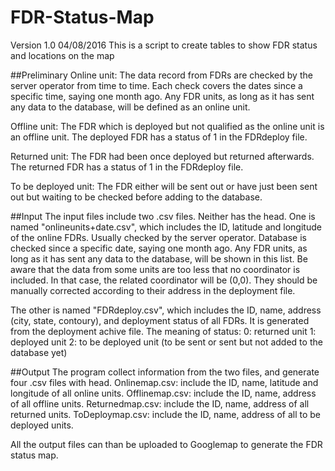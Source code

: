 # FDR-Status-Map

Version 1.0
04/08/2016
This is a script to create tables to show FDR status and locations on the map

##Preliminary
Online unit: The data record from FDRs are checked by the server operator from time to time. Each check covers the dates since a specific time, saying one month ago. Any FDR units, as long as it has sent any data to the database, will be defined as an online unit.

Offline unit: The FDR which is deployed but not qualified as the online unit is an offline unit. The deployed FDR has a status of 1 in the FDRdeploy file.

Returned unit: The FDR had been once deployed but returned afterwards. The returned FDR has a status of 1 in the FDRdeploy file.

To be deployed unit: The FDR either will be sent out or have just been sent out but waiting to be checked before adding to the database.

##Input
The input files include two .csv files. Neither has the head.
One is named "onlineunits+date.csv", which includes the ID, latitude and longitude of the online FDRs. Usually checked by the server operator. Database is checked since a specific date, saying one month ago. Any FDR units, as long as it has sent any data to the database, will be shown in this list. Be aware that the data from some units are too less that no coordinator is included. In that case, the related coordinator will be (0,0). They should be manually corrected according to their address in the deployment file. 

The other is named "FDRdeploy.csv", which includes the ID, name, address (city, state, contoury), and deployment status of all FDRs. It is generated from the deployment achive file. The meaning of status:
0: returned unit
1: deployed unit
2: to be deployed unit (to be sent or sent but not added to the database yet)

##Output
The program collect information from the two files, and generate four .csv files with head.
Onlinemap.csv: include the ID, name, latitude and longitude of all online units.
Offlinemap.csv: include the ID, name, address of all offline units.
Returnedmap.csv: include the ID, name, address of all returned units.
ToDeploymap.csv: include the ID, name, address of all to be deployed units.

All the output files can than be uploaded to Googlemap to generate the FDR status map.
